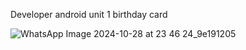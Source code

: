 Developer android unit 1 birthday card

![WhatsApp Image 2024-10-28 at 23 46 24_9e191205](https://github.com/user-attachments/assets/dca050da-cb37-425a-8cec-67416cdeb142)
